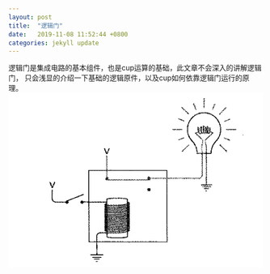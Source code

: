 ```yaml
---
layout: post
title:  "逻辑门"
date:   2019-11-08 11:52:44 +0800
categories: jekyll update
---
```

逻辑门是集成电路的基本组件，也是cup运算的基础，此文章不会深入的讲解逻辑门，
只会浅显的介绍一下基础的逻辑原件，以及cup如何依靠逻辑门运行的原理。
![图片](img/反接电路图.png)
